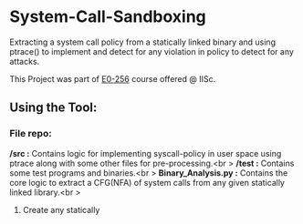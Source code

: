 # System-Call-Sandboxing
Extracting a system call policy from a statically linked binary and using ptrace() to implement and detect for any violation in policy to detect for any attacks. 

This Project was part of [E0-256](https://www.csa.iisc.ac.in/~vg/teaching/E0-256/project.html) course offered @ IISc.

## Using the Tool:

### File repo:

<b>/src :</b> Contains logic for implementing syscall-policy in user space using ptrace along with some other files for pre-processing.<br \>
<b>/test :</b> Contains some test programs and binaries.<br \>
<b>Binary_Analysis.py :</b> Contains the core logic to extract a CFG(NFA) of system calls from any given statically linked library.<br \>

1. Create any statically 
